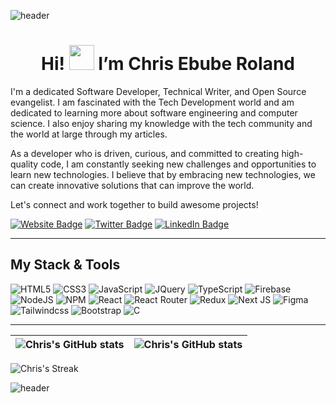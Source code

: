 ![header](https://capsule-render.vercel.app/api?type=waving&height=190&color=gradient&text=Welcome&fontColor=ffffff&textBg=false&animation=fadeIn&reversal=false&section=header&fontSize=30&fontAlign=50&fontAlignY=35)

<h1 align="center">Hi! <img src="https://raw.githubusercontent.com/nixin72/nixin72/master/wave.gif" height="40px" width="40px"></img> I’m Chris Ebube Roland</h1>

I'm a dedicated Software Developer, Technical Writer, and Open Source evangelist. I am fascinated with the Tech Development world and am dedicated to learning more about software engineering and computer science. I also enjoy sharing my knowledge with the tech community and the world at large through my articles.

As a developer who is driven, curious, and committed to creating high-quality code, I am constantly seeking new challenges and opportunities to learn new technologies. I believe that by embracing new technologies, we can create innovative solutions that can improve the world.

Let's connect and work together to build awesome projects!

[![Website Badge](https://img.shields.io/badge/-medium.com/@chrisebuberoland-000000?style=for-the-badge&logo=Google-Chrome&logoColor=white&link=https://medium.com/@chrisebuberoland)](https://medium.com/@chrisebuberoland) 
[![Twitter Badge](https://img.shields.io/badge/-@ChrisEbubeRolnd-1ca0f1?style=for-the-badge&logo=X&logoColor=white&link=https://twitter.com/ChrisEbubeRolnd)](https://twitter.com/ChrisEbubeRolnd) <!-- <a href="https://www.linkedin.com/in/chrisebuberoland">
        <img src="https://img.shields.io/badge/LinkedIn-blue?style=flat-square&logo=linkedin" alt="LinkedIn">-->
[![LinkedIn Badge](https://img.shields.io/badge/linkedin-%2300599C.svg?style=for-the-badge&logo=linkedin%2B%2B&logoColor=white&link=https://www.linkedin.com/in/chrisebuberoland)](https://www.linkedin.com/in/chrisebuberoland)
    </a>

<hr/>
<!-- This is a comment -->
<h2> My Stack & Tools </h2>

![HTML5](https://img.shields.io/badge/html5-%23E34F26.svg?style=for-the-badge&logo=html5&logoColor=white) 
![CSS3](https://img.shields.io/badge/css3-%231572B6.svg?style=for-the-badge&logo=css3&logoColor=white) 
![JavaScript](https://img.shields.io/badge/javascript-%23323330.svg?style=for-the-badge&logo=javascript&logoColor=%23F7DF1E) 
![JQuery](https://img.shields.io/badge/jquery-%23323130.svg?style=for-the-badge&logo=jquery&logoColor=%23F7DF1E) 
![TypeScript](https://img.shields.io/badge/TypeScript-007ACC?style=for-the-badge&logo=typescript&logoColor=white) 
![Firebase](https://img.shields.io/badge/firebase-%23039BE5.svg?style=for-the-badge&logo=firebase)
![NodeJS](https://img.shields.io/badge/node.js-6DA55F?style=for-the-badge&logo=node.js&logoColor=white) 
![NPM](https://img.shields.io/badge/NPM-%23000000.svg?style=for-the-badge&logo=npm&logoColor=white) 
![React](https://img.shields.io/badge/react-%2320232a.svg?style=for-the-badge&logo=react&logoColor=%2361DAFB) 
![React Router](https://img.shields.io/badge/React_Router-CA4245?style=for-the-badge&logo=react-router&logoColor=white) 
![Redux](https://img.shields.io/badge/redux-%23593d88.svg?style=for-the-badge&logo=redux&logoColor=white)
![Next JS](https://img.shields.io/badge/Next-black?style=for-the-badge&logo=next.js&logoColor=white) 
![Figma](https://img.shields.io/badge/figma-%23F24E1E.svg?style=for-the-badge&logo=figma&logoColor=white) 
![Tailwindcss](https://img.shields.io/badge/Tailwind_CSS-38B2AC?style=for-the-badge&logo=tailwind-css&logoColor=white) 
![Bootstrap](https://img.shields.io/badge/Bootstrap-563D7C?style=for-the-badge&logo=bootstrap&logoColor=white) 
![C](https://img.shields.io/badge/c-%2300599C.svg?style=for-the-badge&logo=c%2B%2B&logoColor=white)
<!--![Expo](https://img.shields.io/badge/expo-1C1E24?style=for-the-badge&logo=expo&logoColor=#D04A37)--> 
<!--![React Native](https://img.shields.io/badge/react_native-%2320232a.svg?style=for-the-badge&logo=react&logoColor=%2361DAFB)--> 
<!--![Arduino](https://img.shields.io/badge/-Arduino-00979D?style=for-the-badge&logo=Arduino&logoColor=white) ![Frame 5](https://user-images.githubusercontent.com/69016682/194751119-3014be96-74bc-4156-8620-366b67884583.png)--> 
---

| <img align="center" src="https://github-readme-stats.vercel.app/api?username=ChrisRoland&show_icons=true&include_all_commits=true&hide_border=true" alt="Chris's GitHub stats" /> | <img align="center" src="https://github-readme-stats.vercel.app/api/top-langs/?username=ChrisRoland&langs_count=8&layout=compact&hide_border=true" alt="Chris's GitHub stats" /> |
| ------------- | ------------- |

![Chris's Streak](https://github-readme-streak-stats.herokuapp.com/?user=ChrisRoland&theme=github-green-purple&hide_border=true&card_width=900px)


![header](https://capsule-render.vercel.app/api?type=venom&height=190&color=gradient&text=Let's%20Connect&textBg=false&animation=fadeIn&reversal=false&section=header&fontSize=30)
<!---
ChrisRoland/ChrisRoland is a ✨ special ✨ repository because its `README.md` (this file) appears on your GitHub profile.
You can click the Preview link to take a look at your changes.
--->

